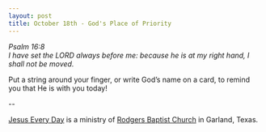```yaml
---
layout: post
title: October 18th - God's Place of Priority
---
```


_Psalm 16:8  
I have set the LORD always before me: because he is at my right
hand, I shall not be moved._

Put a string around your finger, or write God&rsquo;s name on a
card, to remind you that He is with you today!

 --

<a href=http://jesuseveryday.net>Jesus Every Day</a> is a ministry of <a href=http://rodgersbaptist.net>Rodgers Baptist Church</a> in Garland, Texas.
